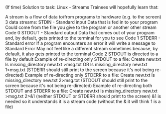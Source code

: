 (If time) Solution to task: Linux - Streams
Trainees will hopefully learn that:

A stream is a flow of data to/from programs to hardware (e.g. to the screen)
3 data streams:
STDIN - Standard input
Data that is fed in to your program
Could come from the file you give to the program or another other stream
Code 0
STDOUT - Standard output
Data that comes out of your program and, by default, gets printed to the terminal for you to see
Code 1
STDERR - Standard error
If a program encounters an error it will write a message to Standard Error
May not feel like a different stream sometimes because, by default, it also gets printed to the terminal
Code 2
STDOUT is directed to a file by default
Example of re-directing only STDOUT to a file:
Create new.txt
ls missing_directory new.txt >msg.txt OR ls missing_directory new.txt 1>msg.txt (STDERR should still print to the screen because it's not being re-directed)
Example of re-directing only STDERR to a file:
Create new.txt
ls missing_directory new.txt 2>msg.txt (STDOUT should still print to the screen because it's not being re-directed)
Example of re-directing both STDOUT and STDERR to a file:
Create new.txt
ls missing_directory new.txt >msg.txt 2>&1 (neither STDOUT or STDERR should print to the screen)
&1 is needed so it understands it is a stream code (without the & it will think 1 is a file)

